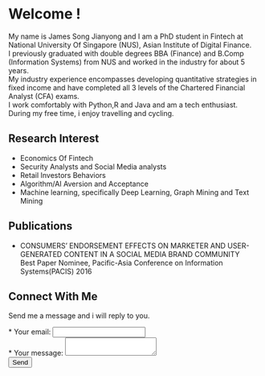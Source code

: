 # Welcome !
My name is James Song Jianyong and I am a PhD student in Fintech at National University Of Singapore (NUS), Asian Institute of Digital Finance.<br/>
I previously graduated with double degrees BBA (Finance) and B.Comp (Information Systems) from NUS and worked in the industry for about 5 years.<br/>
My industry experience encompasses developing quantitative strategies in fixed income and have completed all 3 levels of the Chartered Financial Analyst (CFA) exams.<br/> 
I work comfortably with Python,R and Java and am a tech enthusiast. <br/>
During my free time, i enjoy travelling and cycling.

## Research Interest

* Economics Of Fintech
* Security Analysts and Social Media analysts
* Retail Investors Behaviors
* Algorithm/AI Aversion and Acceptance
* Machine learning, specifically Deep Learning, Graph Mining and Text Mining

## Publications

* CONSUMERS’ ENDORSEMENT EFFECTS ON MARKETER AND USER-GENERATED CONTENT IN A SOCIAL MEDIA BRAND COMMUNITY <br/>
Best Paper Nominee, Pacific-Asia Conference on Information Systems(PACIS) 2016 


## Connect With Me

Send me a message and i will reply to you.
<br/>
<form action="https://formspree.io/f/xjvzgypp"
  method="POST">
  * <label>
    Your email:
    <input type="email" name="email">
  </label>
  <br/>
  * <label>
    Your message:
    <textarea name="message"></textarea>
  </label>
  <br/>
  <!-- your other form fields go here -->
  <button type="submit">Send</button>
</form>
